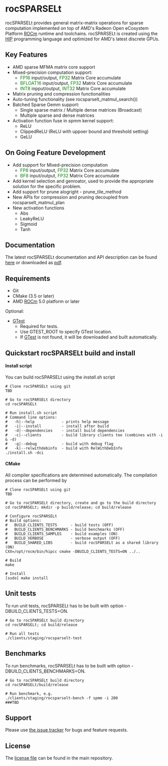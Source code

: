 # rocSPARSELt
rocSPARSELt provides general matrix-matrix operations for sparse computation implemented on top of AMD's Radeon Open eCosystem Platform [ROCm][] runtime and toolchains. rocSPARSELt is created using the [HIP][] programming language and optimized for AMD's latest discrete GPUs.

## Key Features
- AMD sparse MFMA matrix core support
- Mixed-precision computation support:
  - <span style="color:green">FP16</span> input/output, <span style="color:green">FP32</span> Matrix Core accumulate
  - <span style="color:green">BFLOAT16</span> input/output, <span style="color:green">FP32</span> Matrix Core accumulate
  - <span style="color:green">INT8</span> inpput/output, <span style="color:green">INT32</span> Matrix Core accumulate
- Matrix pruning and compression functionalities
- Auto-tuning functionality (see rocsparselt_matmul_search())
- Batched Sparse Gemm support:
  - Single sparse matrix / Multiple dense matrices (Broadcast)
  - Multiple sparse and dense matrices
- Activation function fuse in spmm kernel support:
  - ReLU
  - ClippedReLU (ReLU with uppoer bound and threshold setting)
  - GeLU

## On Going Feature Development
- Add support for Mixed-precision computation
  - <span style="color:green">FP8</span> input/output, <span style="color:green">FP32</span> Matrix Core accumulate
  - <span style="color:green">BF8</span> input/output, <span style="color:green">FP32</span> Matrix Core accumulate
- Add kernel selection and genroator, used to provide the appropriate solution for the specific problem.
- Add support for prune alogright - prune_tile_method
- New APIs for compression and pruning decoupled from rocsparselt_matmul_plan
- New activation functions
  - Abs
  - LeakyReLU
  - Sigmoid
  - Tanh
## Documentation
The latest rocSPARSELt documentation and API description can be found [here](doc/rocSPARSELt_api_v0.1.docx) or downloaded as [pdf](doc/rocSPARSELt_api_v0.1.pdf).

## Requirements
* Git
* CMake (3.5 or later)
* AMD [ROCm] 5.0 platform or later

Optional:
* [GTest][]
  * Required for tests.
  * Use GTEST_ROOT to specify GTest location.
  * If [GTest][] is not found, it will be downloaded and built automatically.

## Quickstart rocSPARSELt build and install

#### Install script
You can build rocSPARSELt using the *install.sh* script
```
# Clone rocSPARSELt using git
TBD

# Go to rocSPARSELt directory
cd rocSPARSELt

# Run install.sh script
# Command line options:
#   -h|--help            - prints help message
#   -i|--install         - install after build
#   -d|--dependencies    - install build dependencies
#   -c|--clients         - build library clients too (combines with -i & -d)
#   -g|--debug           - build with debug flag
#   -k|--relwithdebinfo  - build with RelWithDebInfo
./install.sh -dci
```

#### CMake
All compiler specifications are determined automatically. The compilation process can be performed by
```
# Clone rocSPARSELt using git
TBD

# Go to rocSPARSELt directory, create and go to the build directory
cd rocSPARSELt; mkdir -p build/release; cd build/release

# Configure rocSPARSELt
# Build options:
#   BUILD_CLIENTS_TESTS      - build tests (OFF)
#   BUILD_CLIENTS_BENCHMARKS - build benchmarks (OFF)
#   BUILD_CLIENTS_SAMPLES    - build examples (ON)
#   BUILD_VERBOSE            - verbose output (OFF)
#   BUILD_SHARED_LIBS        - build rocSPARSELt as a shared library (ON)
CXX=/opt/rocm/bin/hipcc cmake -DBUILD_CLIENTS_TESTS=ON ../..

# Build
make

# Install
[sudo] make install
```

## Unit tests
To run unit tests, rocSPARSELt has to be built with option -DBUILD_CLIENTS_TESTS=ON.
```
# Go to rocSPARSELt build directory
cd rocSPARSELt; cd build/release

# Run all tests
./clients/staging/rocsparselt-test
```

## Benchmarks
To run benchmarks, rocSPARSELt has to be built with option -DBUILD_CLIENTS_BENCHMARKS=ON.
```
# Go to rocSPARSELt build directory
cd rocSPARSELt/build/release

# Run benchmark, e.g.
./clients/staging/rocsparselt-bench -f spmm -i 200
###TBD
```

## Support
Please use [the issue tracker][] for bugs and feature requests.

## License
The [license file][] can be found in the main repository.

[ROCm]: https://github.com/RadeonOpenCompute/ROCm
[HIP]: https://github.com/GPUOpen-ProfessionalCompute-Tools/HIP/
[GTest]: https://github.com/google/googletest
[the issue tracker]: TBD
[license file]: TBD
